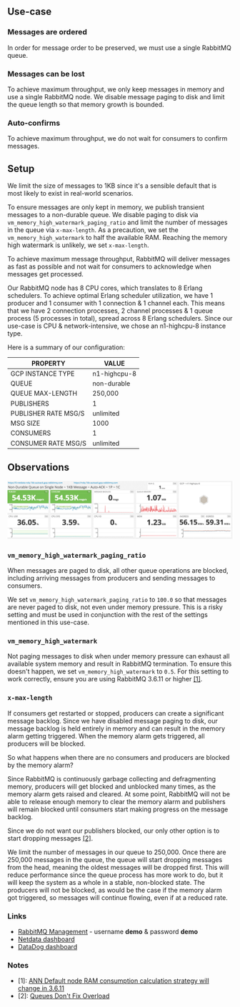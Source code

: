 ## Use-case

### Messages are ordered

In order for message order to be preserved, we must use a single RabbitMQ queue.

### Messages can be lost

To achieve maximum throughput, we only keep messages in memory and use a single RabbitMQ node.
We disable message paging to disk and limit the queue length so that memory growth is bounded.

### Auto-confirms

To achieve maximum throughput, we do not wait for consumers to confirm messages.

## Setup

We limit the size of messages to 1KB since it's a sensible default that is most likely to exist in real-world scenarios.

To ensure messages are only kept in memory, we publish transient messages to a non-durable queue.
We disable paging to disk via `vm_memory_high_watermark_paging_ratio` and limit the number of messages in the queue via `x-max-length`.
As a precaution, we set the `vm_memory_high_watermark` to half the available RAM.
Reaching the memory high watermark is unlikely, we set `x-max-length`.

To achieve maximum message throughput, RabbitMQ will deliver messages as fast as possible and not wait for consumers to acknowledge when messages get processed.

Our RabbitMQ node has 8 CPU cores, which translates to 8 Erlang schedulers.
To achieve optimal Erlang scheduler utilization, we have 1 producer and 1 consumer with 1 connection & 1 channel each.
This means that we have 2 connection processes, 2 channel processes & 1 queue process (5 processes in total), spread across 8 Erlang schedulers.
Since our use-case is CPU & network-intensive, we chose an n1-highcpu-8 instance type.

Here is a summary of our configuration:

| PROPERTY             | VALUE         |
| -------------------- | ------------- |
| GCP INSTANCE TYPE    | n1-highcpu-8  |
| QUEUE                | non-durable   |
| QUEUE MAX-LENGTH     | 250,000       |
| PUBLISHERS           | 1             |
| PUBLISHER RATE MSG/S | unlimited     |
| MSG SIZE             | 1000          |
| CONSUMERS            | 1             |
| CONSUMER RATE MSG/S  | unlimited     |

## Observations

![](ndq-1kb-autoack.png)

### `vm_memory_high_watermark_paging_ratio`

When messages are paged to disk, all other queue operations are blocked, including arriving messages from producers and sending messages to consumers.

We set `vm_memory_high_watermark_paging_ratio` to `100.0` so that messages are never paged to disk, not even under memory pressure.
This is a risky setting and must be used in conjunction with the rest of the settings mentioned in this use-case.

### `vm_memory_high_watermark`

Not paging messages to disk when under memory pressure can exhaust all available system memory and result in RabbitMQ termination.
To ensure this doesn't happen, we set `vm_memory_high_watermark` to `0.5`.
For this setting to work correctly, ensure you are using RabbitMQ 3.6.11 or higher [\[1\]](#3.6.11-mem).

### `x-max-length`

If consumers get restarted or stopped, producers can create a significant message backlog.
Since we have disabled message paging to disk, our message backlog is held entirely in memory and can result in the memory alarm getting triggered.
When the memory alarm gets triggered, all producers will be blocked.

So what happens when there are no consumers and producers are blocked by the memory alarm?

Since RabbitMQ is continuously garbage collecting and defragmenting memory, producers will get blocked and unblocked many times, as the memory alarm gets raised and cleared.
At some point, RabbitMQ will not be able to release enough memory to clear the memory alarm and publishers will remain blocked until consumers start making progress on the message backlog.

Since we do not want our publishers blocked, our only other option is to start dropping messages [\[2\]](#queues-dont-fix-overload).

We limit the number of messages in our queue to 250,000.
Once there are 250,000 messages in the queue, the queue will start dropping messages from the head, meaning the oldest messages will be dropped first.
This will reduce performance since the queue process has more work to do, but it will keep the system as a whole in a stable, non-blocked state.
The producers will not be blocked, as would be the case if the memory alarm got triggered, so messages will continue flowing, even if at a reduced rate.

### Links

* [RabbitMQ Management](https://ndq-1kb-autoack.gcp.rabbitmq.com/) - username **demo** &amp; password **demo**
* [Netdata dashboard](https://0-netdata-ndq-1kb-autoack.gcp.rabbitmq.com/)
* [DataDog dashboard](https://p.datadoghq.com/sb/eac1d6667-5abde23a53)

### Notes

* <a name="3.6.11-mem">\[1\]</a>: [ANN Default node RAM consumption calculation strategy will change in 3.6.11](https://groups.google.com/forum/#!msg/rabbitmq-users/TVZt45O3WzU/jkG4SK_rAQAJ)
* <a name="queues-dont-fix-overload">\[2\]</a>: [Queues Don't Fix Overload](https://ferd.ca/queues-don-t-fix-overload.html)
